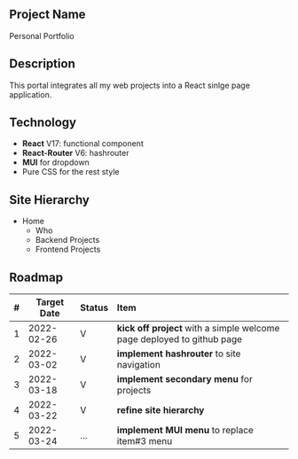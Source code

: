 ## Project Name
Personal Portfolio

## Description
This portal integrates all my web projects into a React sinlge page application.

## Technology
- **React** V17: functional component
- **React-Router** V6: hashrouter
- **MUI** for dropdown
- Pure CSS for the rest style

## Site Hierarchy
- Home
  - Who
  - Backend Projects
  - Frontend Projects

## Roadmap
|# |Target Date |Status |Item 
|--- |--- |--- |:---
|1 |2022-02-26 |V |**kick off project** with a simple welcome page deployed to github page
|2 |2022-03-02 |V |**implement hashrouter** to site navigation
|3 |2022-03-18 |V |**implement secondary menu** for projects
|4 |2022-03-22 |V |**refine site hierarchy**
|5 |2022-03-24 |... |**implement MUI menu** to replace item#3 menu
